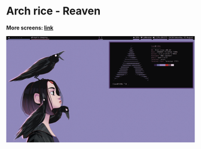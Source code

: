 # Arch rice - Reaven
**More screens: [link](https://imgur.com/a/DXH5uSQ)**

![scrot](https://github.com/Alblubertarian/Dotfiles_Reaven/blob/master/Reaven_Screen1.png)

